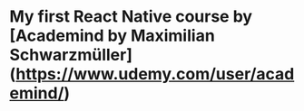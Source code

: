 # My first React Native course by [Academind by Maximilian Schwarzmüller] (https://www.udemy.com/user/academind/)
